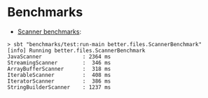 Benchmarks
====
* [Scanner benchmarks](src/main/scala/better/files/Scanners.scala):
```
> sbt "benchmarks/test:run-main better.files.ScannerBenchmark"
[info] Running better.files.ScannerBenchmark 
JavaScanner             : 2364 ms
StreamingScanner        :  346 ms
ArrayBufferScanner      :  318 ms
IterableScanner         :  408 ms
IteratorScanner         :  386 ms
StringBuilderScanner    : 1237 ms
```
